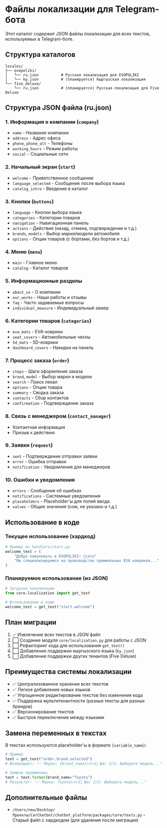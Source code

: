 # Файлы локализации для Telegram-бота

Этот каталог содержит JSON файлы локализации для всех текстов, используемых в Telegram-боте.

## Структура каталогов

```
locales/
├── evopoliki/
│   └── ru.json          # Русская локализация для EVOPOLIKI
│   └── ky.json          # (планируется) Кыргызская локализация
└── five_deluxe/
    └── ru.json          # (планируется) Русская локализация для Five Deluxe
```

## Структура JSON файла (ru.json)

### 1. Информация о компании (`company`)
- `name` - Название компании
- `address` - Адрес офиса
- `phone`, `phone_alt` - Телефоны
- `working_hours` - Режим работы
- `social` - Социальные сети

### 2. Начальный экран (`start`)
- `welcome` - Приветственное сообщение
- `language_selected` - Сообщение после выбора языка
- `catalog_intro` - Введение в каталог

### 3. Кнопки (`buttons`)
- `language` - Кнопки выбора языка
- `categories` - Категории товаров
- `navigation` - Навигационная панель
- `actions` - Действия (назад, отмена, подтверждение и т.д.)
- `brands`, `models` - Выбор марки/модели автомобиля
- `options` - Опции товаров (с бортами, без бортов и т.д.)

### 4. Меню (`menu`)
- `main` - Главное меню
- `catalog` - Каталог товаров

### 5. Информационные разделы
- `about_us` - О компании
- `our_works` - Наши работы и отзывы
- `faq` - Часто задаваемые вопросы
- `individual_measure` - Индивидуальный замер

### 6. Категории товаров (`categories`)
- `eva_mats` - EVA-коврики
- `seat_covers` - Автомобильные чехлы
- `5d_mats` - 5D-коврики
- `dashboard_covers` - Накидки на панель

### 7. Процесс заказа (`order`)
- `steps` - Шаги оформления заказа
- `brand`, `model` - Выбор марки и модели
- `search` - Поиск лекал
- `options` - Опции товара
- `summary` - Сводка заказа
- `contacts` - Сбор контактов
- `confirmation` - Подтверждение заказа

### 8. Связь с менеджером (`contact_manager`)
- Контактная информация
- Призыв к действию

### 9. Заявки (`request`)
- `sent` - Подтверждение отправки заявки
- `error` - Ошибка отправки
- `notification` - Уведомления для менеджеров

### 10. Ошибки и уведомления
- `errors` - Сообщения об ошибках
- `notifications` - Системные уведомления
- `placeholders` - Placeholder'ы для полей ввода
- `values` - Общие значения (сом, не указано и т.д.)

## Использование в коде

### Текущее использование (хардкод)
```python
# Пример из handlers/start.py
welcome_text = (
    "Добро пожаловать в EVOPOLIKI! 🚗\n\n"
    "Мы специализируемся на производстве премиальных EVA ковриков..."
)
```

### Планируемое использование (из JSON)
```python
# Загрузка локализации
from core.localization import get_text

# Использование в коде
welcome_text = get_text("start.welcome")
```

## План миграции

1. ✅ Извлечение всех текстов в JSON файл
2. ⬜ Создание модуля `core/localization.py` для работы с JSON
3. ⬜ Рефакторинг кода для использования `get_text()`
4. ⬜ Добавление поддержки кыргызского языка (`ky.json`)
5. ⬜ Добавление поддержки других тенантов (Five Deluxe)

## Преимущества системы локализации

- ✅ Централизованное хранение всех текстов
- ✅ Легкое добавление новых языков
- ✅ Упрощенное редактирование текстов без изменения кода
- ✅ Поддержка мультитенантности (разные тексты для разных брендов)
- ✅ Версионирование текстов
- ✅ Быстрое переключение между языками

## Замена переменных в текстах

В текстах используются placeholder'ы в формате `{variable_name}`:

```python
# Пример
text = get_text("order.brand.selected")
# Возвращает: "✅ Марка: {brand_name}\n\n📝 Шаг 2/2: Выберите модель..."

# Замена переменных
text = text.format(brand_name="Toyota")
# Результат: "✅ Марка: Toyota\n\n📝 Шаг 2/2: Выберите модель..."
```

## Дополнительные файлы

- `/Users/new/Desktop/Проекты/CarChatbot/chatbot_platform/packages/core/texts.py` - Старый файл с хардкодом (для удаления после миграции)
